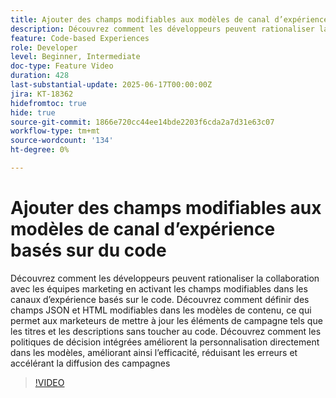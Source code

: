 ```yaml
---
title: Ajouter des champs modifiables aux modèles de canal d’expérience basés sur du code
description: Découvrez comment les développeurs peuvent rationaliser la collaboration avec les équipes marketing en activant les champs modifiables dans les canaux d’expérience basés sur le code. Découvrez comment définir des champs JSON et HTML modifiables dans les modèles de contenu, ce qui permet aux marketeurs de mettre à jour les éléments de campagne tels que les titres et les descriptions sans toucher au code. Découvrez comment les politiques de décision intégrées améliorent la personnalisation directement dans les modèles, améliorant ainsi l’efficacité, réduisant les erreurs et accélérant la diffusion des campagnes
feature: Code-based Experiences
role: Developer
level: Beginner, Intermediate
doc-type: Feature Video
duration: 428
last-substantial-update: 2025-06-17T00:00:00Z
jira: KT-18362
hidefromtoc: true
hide: true
source-git-commit: 1866e720cc44ee14bde2203f6cda2a7d31e63c07
workflow-type: tm+mt
source-wordcount: '134'
ht-degree: 0%

---
```



# Ajouter des champs modifiables aux modèles de canal d’expérience basés sur du code

Découvrez comment les développeurs peuvent rationaliser la collaboration avec les équipes marketing en activant les champs modifiables dans les canaux d’expérience basés sur le code. Découvrez comment définir des champs JSON et HTML modifiables dans les modèles de contenu, ce qui permet aux marketeurs de mettre à jour les éléments de campagne tels que les titres et les descriptions sans toucher au code. Découvrez comment les politiques de décision intégrées améliorent la personnalisation directement dans les modèles, améliorant ainsi l’efficacité, réduisant les erreurs et accélérant la diffusion des campagnes

>[!VIDEO](https://video.tv.adobe.com/v/3463990/?learn=on&enablevpops)
